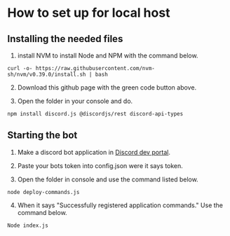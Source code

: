 # How to set up for local host

## Installing the needed files 

1. install NVM to install Node and NPM with the command below.
```Batch
curl -o- https://raw.githubusercontent.com/nvm-sh/nvm/v0.39.0/install.sh | bash
```
2. Download this github page with the green code button above. 

3. Open the folder in your console and do. 
```Batch
npm install discord.js @discordjs/rest discord-api-types 
```
## Starting the bot
1. Make a discord bot application in  [Discord dev portal](https://discord.com/developers/applications). 

2. Paste your bots token into config.json were it says token.

3. Open the folder in console and use the command listed below.
```Batch
node deploy-commands.js
```
4. When it says "Successfully registered application commands."
Use the command below. 
```Batch 
Node index.js 
```
